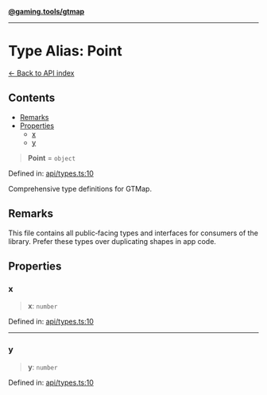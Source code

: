 [**@gaming.tools/gtmap**](README.md)

***

# Type Alias: Point

[← Back to API index](./README.md)

## Contents

- [Remarks](#remarks)
- [Properties](#properties)
  - [x](#x)
  - [y](#y)

> **Point** = `object`

Defined in: [api/types.ts:10](https://github.com/gamingtools/gt-map/blob/a614a9d52dc2e3002effbc8d9f1a71b2ca6e5b74/packages/gtmap/src/api/types.ts#L10)

Comprehensive type definitions for GTMap.

## Remarks

This file contains all public‑facing types and interfaces for consumers of the library.
Prefer these types over duplicating shapes in app code.

## Properties

### x

> **x**: `number`

Defined in: [api/types.ts:10](https://github.com/gamingtools/gt-map/blob/a614a9d52dc2e3002effbc8d9f1a71b2ca6e5b74/packages/gtmap/src/api/types.ts#L10)

***

### y

> **y**: `number`

Defined in: [api/types.ts:10](https://github.com/gamingtools/gt-map/blob/a614a9d52dc2e3002effbc8d9f1a71b2ca6e5b74/packages/gtmap/src/api/types.ts#L10)

